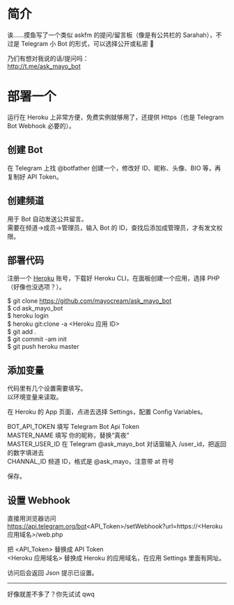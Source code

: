 # 简介   
诶……摸鱼写了一个类似 askfm 的提问/留言板（像是有公共栏的 Sarahah），不过是 Telegram 小 Bot 的形式，可以选择公开或私密 🍓   

乃们有想对我说的话/提问吗：    
http://t.me/ask_mayo_bot   

# 部署一个

运行在 Heroku 上非常方便，免费实例就够用了，还提供 Https（也是 Telegram Bot Webhook 必要的）。

## 创建 Bot

在 Telegram 上找 @botfather 创建一个，修改好 ID、昵称、头像、BIO 等，再复制好 API Token。    

## 创建频道

用于 Bot 自动发送公共留言。   
需要在频道->成员->管理员，输入 Bot 的 ID，查找后添加成管理员，才有发文权限。    

## 部署代码   

注册一个 [Heroku](https://heroku.com) 账号，下载好 Heroku CLI，在面板创建一个应用，选择 PHP（好像也没选项？）。    

$ git clone https://github.com/mayocream/ask_mayo_bot    
$ cd ask_mayo_bot    
$ heroku login    
$ heroku git:clone -a <Heroku 应用 ID>     
$ git add .     
$ git commit -am init      
$ git push heroku master    

## 添加变量

代码里有几个设置需要填写。       
以环境变量来读取。      

在 Heroku 的 App 页面，点进去选择 Settings，配置 Config Variables。    

BOT_API_TOKEN 填写 Telegram Bot Api Token       
MASTER_NAME 填写 你的昵称，替换“真夜”    
MASTER_USER_ID 在 Telegram @ask_mayo_bot 对话窗输入 /user_id，把返回的数字填进去    
CHANNAL_ID 频道 ID，格式是 @ask_mayo，注意带 at 符号    

保存。

## 设置 Webhook

直接用浏览器访问    
https://api.telegram.org/bot<API_Token>/setWebhook?url=https://<Heroku 应用域名>/web.php    

把 <API_Token> 替换成 API Token    
<Heroku 应用域名> 替换成 Heroku 的应用域名，在应用 Settings 里面有网址。    

访问后会返回 Json 提示已设置。    

---    
好像就差不多了？你先试试 qwq    